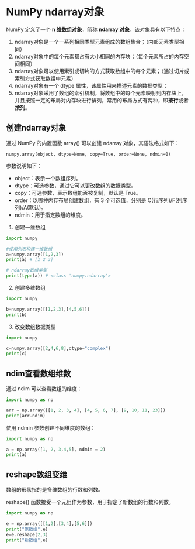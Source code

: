 # NumPy ndarray对象
NumPy 定义了一个 **n 维数组对象**，简称 **ndarray 对象**，该对象具有以下特点：
1. ndarray对象是一个一系列相同类型元素组成的数组集合；（内部元素类型相同）
2. ndarray对象中的每个元素都占有大小相同的内存块；（每个元素所占的内存空间相同）
3. ndarray对象可以使用索引或切片的方式获取数组中的每个元素；（通过切片或索引方式获取数组中元素）
4. ndarray对象有一个 dtype 属性，该属性用来描述元素的数据类型；
5. ndarray对象采用了数组的索引机制，将数组中的每个元素映射到内存块上，
   并且按照一定的布局对内存块进行排列，常用的布局方式有两种，即**按行**或者**按列**。

## 创建ndarray对象
通过 NumPy 的内置函数 array() 可以创建 ndarray 对象，其语法格式如下：
```
numpy.array(object, dtype=None, copy=True, order=None, ndmin=0)
```
参数说明如下：
+ object：表示一个数组序列。
+ dtype：可选参数，通过它可以更改数组的数据类型。
+ copy：可选参数，表示数组能否被复制，默认是 True。
+ order：以哪种内存布局创建数组，有 3 个可选值，分别是 C(行序列)/F(列序列)/A(默认)。
+ ndmin：用于指定数组的维度。

1. 创建一维数组
```python
import numpy

#使用列表构建一维数组
a=numpy.array([1,2,3])
print(a) # [1 2 3]

# ndarray数组类型
print(type(a)) # <class 'numpy.ndarray'>
```

2. 创建多维数组
```python
import numpy

b=numpy.array([[1,2,3],[4,5,6]])
print(b)
```

3. 改变数组数据类型
```python
import numpy

c=numpy.array([2,4,6,8],dtype="complex")
print(c)
```

## ndim查看数组维数
通过 ndim 可以查看数组的维度：
```python
import numpy as np 

arr = np.array([[1, 2, 3, 4], [4, 5, 6, 7], [9, 10, 11, 23]]) 
print(arr.ndim) 
```

使用 ndmin 参数创建不同维度的数组：
```python
import numpy as np

a = np.array([1, 2, 3,4,5], ndmin = 2)
print(a)
```

## reshape数组变维
数组的形状指的是多维数组的行数和列数。

reshape() 函数接受一个元组作为参数，用于指定了新数组的行数和列数。
```python
import numpy as np 

e = np.array([[1,2],[3,4],[5,6]]) 
print("原数组",e) 
e=e.reshape(2,3) 
print("新数组",e)  
```

